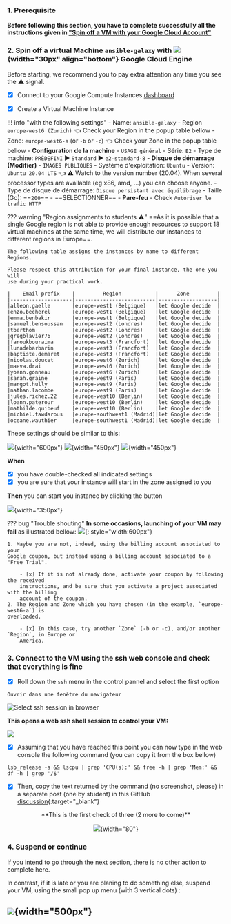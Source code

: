 ### 1. Prerequisite

**Before following this section, you have to complete successfully all the
instructions given in
["Spin off a VM with your Google Cloud Account"](../Google_cloud_Account)**

### 2. Spin off a virtual Machine `ansible-galaxy` with ![](images/google-padok.png){width="30px" align="bottom"} Google Cloud Engine

Before starting, we recommend you to pay extra attention any time you see the :warning:
signal.

- [x] Connect to your Google Compute Instances
  [dashboard](https://console.cloud.google.com/compute/instances)

- [x] Create a Virtual Machine Instance

!!! info "with the following settings"
    - Name: `ansible-galaxy`
    - Region `europe-west6 (Zurich)` :point_left: Check your Region in the popup table bellow 
    - Zone: `europe-west6-a` (or `-b` or `-c`) :point_left: Check your Zone in the popup table bellow
    - **Configuration de la machine**
        - `USAGE général`
        - Série: `E2`
        - Type de machine: `PRÉDEFINI` :arrow_forward: `Standard` :arrow_forward: `e2-standard-8`
    - **Disque de démarrage (Modifier)**
        - `IMAGES PUBLIQUES`
        - Système d'exploitation: `Ubuntu`
        - Version: `Ubuntu 20.04 LTS` :point_left: :warning: Watch to the version number (20.04).
          When several processor types are available (eg x86, amd, ...) you can choose anyone.
        - Type de disque de démarrage: `Disque persistant avec équilibrage`
        - Taille (Go): ==`200`==
        - ==SELECTIONNER==
    - **Pare-feu**
        - Check `Autoriser le trafic HTTP`

??? warning "Region assignments to students :warning:"
    ==As it is possible that a single Google region is not able to provide enough resources
    to support 18 virtual machines at the same time, we will distribute our instances to
    different regions in Europe==.
    
    The following table assigns the instances by name to different Regions.

    Please respect this attribution for your final instance, the one you will
    use during your practical work.
    
    |    Email prefix    |         Region           |      Zone         |
    |--------------------|--------------------------|-------------------|
    |alleon.gaelle       |europe-west1 (Belgique)   |let Google decide  |
    |enzo.becherel       |europe-west1 (Belgique)   |let Google decide  |
    |emma.benbakir       |europe-west1 (Belgique)   |let Google decide  |
    |samuel.bensoussan   |europe-west2 (Londres)    |let Google decide  |
    |tberthom            |europe-west2 (Londres)    |let Google decide  |
    |gregblavier76       |europe-west2 (Londres)    |let Google decide  |
    |faroukbouraima      |europe-west3 (Francfort)  |let Google decide  |
    |lunadebarbarin      |europe-west3 (Francfort)  |let Google decide  |
    |baptiste.demaret    |europe-west3 (Francfort)  |let Google decide  |
    |nicolas.doucet      |europe-west6 (Zurich)     |let Google decide  |
    |maeva.drai          |europe-west6 (Zurich)     |let Google decide  |
    |yoann.gonneau       |europe-west6 (Zurich)     |let Google decide  |
    |sarah.graine        |europe-west9 (Paris)      |let Google decide  |
    |margot.hully        |europe-west9 (Paris)      |let Google decide  |
    |nathan.lacombe      |europe-west9 (Paris)      |let Google decide  |
    |jules.richez.22     |europe-west10 (Berlin)    |let Google decide  |
    |loann.paterour      |europe-west10 (Berlin)    |let Google decide  |
    |mathilde.quibeuf    |europe-west10 (Berlin)    |let Google decide  |
    |michiel.tawdarous   |europe-southwest1 (Madrid)|let Google decide  |
    |oceane.wauthier     |europe-southwest1 (Madrid)|let Google decide  |

These settings should be similar to this:
    
![](images/GCE_spin.png){width="600px"}
![](images/GCE_OS.png){width="450px"}
![](images/GCE_firewall.png){width="450px"}

**When**

- [x] you have double-checked all indicated settings
- [x] you are sure that your instance will start in the zone assigned to you

**Then** you can start you instance by clicking the button

![](images/creer_instance.png){width="350px"}


??? bug "Trouble shouting"
    **In some occasions, launching of your VM may fail** as illustrated bellow:
    ![](images/instance_failing.png){: style="width:600px"}
    
    1. Maybe you are not, indeed, using the billing account associated to your
    Google coupon, but instead using a billing account associated to a "Free Trial".
        
        - [x] If it is not already done, activate your coupon by following the received
        instructions, and be sure that you activate a project associated with the billing
        account of the coupon.
    2. The Region and Zone which you have chosen (in the example, `europe-west6-a`) is
    overloaded.
        
        - [x] In this case, try another `Zone` (-b or -c), and/or another `Region`, in Europe or
        America.

### 3. Connect to the VM using the ssh web console and check that everything is fine

- [x] Roll down the `ssh` menu in the control pannel and select the first option

`Ouvrir dans une fenêtre du navigateur`

![Select ssh session in browser](images/select_ssh.png)
    
**This opens a web ssh shell session to control your VM:**

![](images/web_ssh_console.png)


- [x] Assuming that you have reached this point you can now type in the web console
the following command (you can copy it from the box bellow)

```
lsb_release -a && lscpu | grep 'CPU(s):' && free -h | grep 'Mem:' && df -h | grep '/$'
```

 - [x] Then, copy the text returned by the command (no screenshot, please) in a separate
post (one by student) in this GitHub
[discussion](https://github.com/ARTbio/AnalyseGenome/discussions/41){:target="_blank"}


<center>
**This is the first check of three (2 more to come)**

![](images/checkpoint.png){width="80"}
</center> 

### 4. Suspend or continue

If you intend to go through the next section, there is no other action to
complete here.

In contrast, if it is late or you are planing to do something else, suspend your
VM, using the small pop up menu (with 3 vertical dots) : 

![](images/suspend.png){width="500px"}
---
